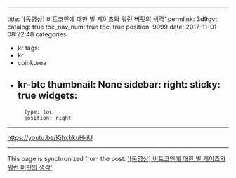 
---
title: '[동영상]  비트코인에 대한 빌 게이츠와 워런 버핏의 생각'
permlink: 3d9gvt
catalog: true
toc_nav_num: true
toc: true
position: 9999
date: 2017-11-01 08:22:48
categories:
- kr
tags:
- kr
- coinkorea
- kr-btc
thumbnail: None
sidebar:
    right:
        sticky: true
widgets:
    -
        type: toc
        position: right
---


https://youtu.be/KjhxbkuH-iU

- - -

This page is synchronized from the post: ['[동영상]  비트코인에 대한 빌 게이츠와 워런 버핏의 생각'](https://steemit.com/@pius.pius/3d9gvt)
